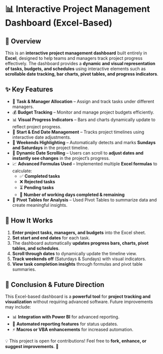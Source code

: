 # 📊 Interactive Project Management Dashboard (Excel-Based)

## 📝 Overview  
This is an **interactive project management dashboard** built entirely in **Excel**, designed to help teams and managers track project progress effectively. The dashboard provides a **dynamic and visual representation of tasks, budgets, and schedules** using interactive elements such as **scrollable date tracking, bar charts, pivot tables, and progress indicators**.  

## ✨ Key Features  
- 📌 **Task & Manager Allocation** – Assign and track tasks under different managers.  
- 💰 **Budget Tracking** – Monitor and manage project budgets efficiently.  
- 📊 **Visual Progress Indicators** – Bars and charts dynamically update to reflect project progress.  
- 📅 **Start & End Date Management** – Tracks project timelines using interactive date adjustments.  
- 📆 **Weekends Highlighting** – Automatically detects and marks **Sundays and Saturdays** in the project timeline.  
- 🔄 **Dynamic Date Scrolling** – Users can scroll to **adjust dates and instantly see changes** in the project’s progress.  
- 📈 **Advanced Formulas Used** – Implemented multiple **Excel formulas** to calculate:  
  - ✅ **Completed tasks**  
  - ❌ **Rejected tasks**  
  - ⏳ **Pending tasks**  
  - 📅 **Number of working days completed & remaining**  
- 🔹 **Pivot Tables for Analysis** – Used Pivot Tables to summarize data and create meaningful insights.  

## 🚀 How It Works  
1. **Enter project tasks, managers, and budgets** into the Excel sheet.  
2. **Set start and end dates** for each task.  
3. The dashboard automatically **updates progress bars, charts, pivot tables, and schedules**.  
4. **Scroll through dates** to dynamically update the timeline view.  
5. **Track weekends off** (Saturdays & Sundays) with visual indicators.  
6. **View task completion insights** through formulas and pivot table summaries.  

## 🔮 Conclusion & Future Direction  
This Excel-based dashboard is a **powerful tool** for **project tracking and visualization** without requiring advanced software. Future improvements may include:  
- 📊 **Integration with Power BI** for advanced reporting.  
- 📜 **Automated reporting features** for status updates.  
- ⚡ **Macros or VBA enhancements** for increased automation.  

💡 This project is open for contributions! Feel free to **fork, enhance, or suggest improvements**. 🚀  
